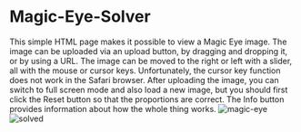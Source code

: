 # Magic-Eye-Solver
This simple HTML page makes it possible to view a Magic Eye image.
The image can be uploaded via an upload button, by dragging and dropping it, or by using a URL.
The image can be moved to the right or left with a slider, all with the mouse or cursor keys.
Unfortunately, the cursor key function does not work in the Safari browser.
After uploading the image, you can switch to full screen mode and also load a new image,
but you should first click the Reset button so that the proportions are correct.
The Info button provides information about how the whole thing works.
![magic-eye](https://user-images.githubusercontent.com/12947187/224470793-36c59848-ee4b-4725-965b-e863aca1460c.png)
![solved](https://user-images.githubusercontent.com/12947187/224470760-c779e1b3-54b6-4a2b-9c80-9f40770a957a.png)
